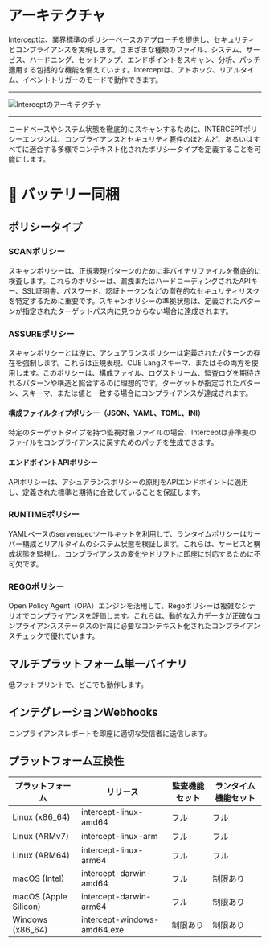 # アーキテクチャ

Interceptは、業界標準のポリシーベースのアプローチを提供し、セキュリティとコンプライアンスを実現します。さまざまな種類のファイル、システム、サービス、ハードニング、セットアップ、エンドポイントをスキャン、分析、パッチ適用する包括的な機能を備えています。Interceptは、アドホック、リアルタイム、イベントトリガーのモードで動作できます。

---

![Interceptのアーキテクチャ](/arch.png)

---

コードベースやシステム状態を徹底的にスキャンするために、INTERCEPTポリシーエンジンは、コンプライアンスとセキュリティ要件のほとんど、あるいはすべてに適合する多様でコンテキスト化されたポリシータイプを定義することを可能にします。

# 🔋 バッテリー同梱

## ポリシータイプ

### SCANポリシー

スキャンポリシーは、正規表現パターンのために非バイナリファイルを徹底的に検査します。これらのポリシーは、漏洩またはハードコーディングされたAPIキー、SSL証明書、パスワード、認証トークンなどの潜在的なセキュリティリスクを特定するために重要です。スキャンポリシーの準拠状態は、定義されたパターンが指定されたターゲットパス内に見つからない場合に達成されます。

### ASSUREポリシー

スキャンポリシーとは逆に、アシュアランスポリシーは定義されたパターンの存在を強制します。これらは正規表現、CUE Langスキーマ、またはその両方を使用します。このポリシーは、構成ファイル、ログストリーム、監査ログを期待されるパターンや構造と照合するのに理想的です。ターゲットが指定されたパターン、スキーマ、または値と一致する場合にコンプライアンスが達成されます。

#### 構成ファイルタイプポリシー（JSON、YAML、TOML、INI）

特定のターゲットタイプを持つ監視対象ファイルの場合、Interceptは非準拠のファイルをコンプライアンスに戻すためのパッチを生成できます。

#### エンドポイントAPIポリシー

APIポリシーは、アシュアランスポリシーの原則をAPIエンドポイントに適用し、定義された標準と期待に合致していることを保証します。

### RUNTIMEポリシー

YAMLベースのserverspecツールキットを利用して、ランタイムポリシーはサーバー構成とリアルタイムのシステム状態を検証します。これらは、サービスと構成状態を監視し、コンプライアンスの変化やドリフトに即座に対応するために不可欠です。

### REGOポリシー

Open Policy Agent（OPA）エンジンを活用して、Regoポリシーは複雑なシナリオでコンプライアンスを評価します。これらは、動的な入力データが正確なコンプライアンスステータスの計算に必要なコンテキスト化されたコンプライアンスチェックで優れています。

## マルチプラットフォーム単一バイナリ

低フットプリントで、どこでも動作します。

## インテグレーションWebhooks

コンプライアンスレポートを即座に適切な受信者に送信します。

## プラットフォーム互換性

| プラットフォーム            | リリース                         | 監査機能セット | ランタイム機能セット |
|-----------------------------|----------------------------------|----------------|----------------------|
| Linux (x86_64)              | intercept-linux-amd64            | フル           | フル                 |
| Linux (ARMv7)               | intercept-linux-arm              | フル           | フル                 |
| Linux (ARM64)               | intercept-linux-arm64            | フル           | フル                 |
| macOS (Intel)               | intercept-darwin-amd64           | フル           | 制限あり             |
| macOS (Apple Silicon)       | intercept-darwin-arm64           | フル           | 制限あり             |
| Windows (x86_64)            | intercept-windows-amd64.exe      | 制限あり       | 制限あり             |